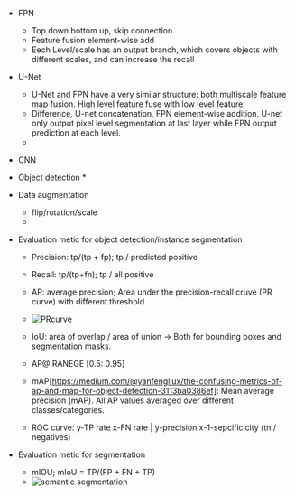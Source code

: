 * FPN
  * Top down bottom up, skip connection
  * Feature fusion element-wise add
  * Eech Level/scale has an output branch, which covers objects with different scales, and can increase the recall

* U-Net
  * U-Net and FPN have a very similar structure: both multiscale feature map fusion. High level feature fuse with low level feature.
  * Difference, U-net concatenation, FPN element-wise addition. U-net only output pixel level segmentation at last layer while FPN output prediction at each level.
  * 
  
* CNN
* Object detection
  *  

* Data augmentation
  *  flip/rotation/scale
  * 

* Evaluation metic for object detection/instance segmentation
  * Precision: tp/(tp + fp); tp / predicted positive
  * Recall: tp/(tp+fn); tp / all positive
  * AP: average precision; Area under the precision-recall cruve (PR curve) with different threshold.
  * ![PRcurve](https://miro.medium.com/max/600/0*IIP5_lTXigXMViiu.png)
    
  * IoU: area of overlap / area of union -> Both for bounding boxes and segmentation masks.
  * AP@ RANEGE \[0.5: 0.95] 
  * mAP[https://medium.com/@yanfengliux/the-confusing-metrics-of-ap-and-map-for-object-detection-3113ba0386ef]: Mean average precision (mAP). All AP values averaged over different classes/categories.
  * ROC curve: y-TP rate x-FN rate | y-precision x-1-sepcificicity (tn / negatives)
  
* Evaluation metic for segmentation
  * mIOU; mIoU = TP/(FP + FN + TP)
  * ![semantic segmentation](https://img-blog.csdnimg.cn/20190225102148830.png?x-oss-process=image/watermark,type_ZmFuZ3poZW5naGVpdGk,shadow_10,text_aHR0cHM6Ly9ibG9nLmNzZG4ubmV0L2xpbmd6aG91MzM=,size_16,color_FFFFFF,t_70)

